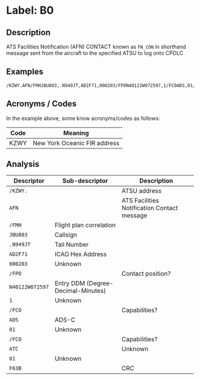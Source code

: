 # Label: B0

## Description

ATS Facilities Notification (AFN) CONTACT known as `FN_CON` in shorthand message sent from the aircraft to the specified ATSU to log onto CPDLC

## Examples

```
/KZWY.AFN/FMHJBU803,.N949JT,AD2F71,000203/FPON40122W072597,1/FCOADS,01/FCOATC,01F63B  
```

## Acronyms / Codes

In the example above, some know acronyms/codes as follows:

Code | Meaning
---- | -------
KZWY | New York Oceanic FIR address

## Analysis

Descriptor | Sub-descriptor | Description
---- | ---- | ----
`/KZWY.` || ATSU address
`AFN`   || ATS Facilities Notification Contact message
`/FMH` | Flight plan correlation |  
 | `JBU803` | Callsign
 | `.N949JT` | Tail Number
 | `AD2F71` | ICAO Hex Address
 | `000203` | Unknown
`/FPO` || Contact position?
 | `N40122W072597` | Entry DDM (Degree-Decimal-Minutes) 
 | `1` | Unknown
`/FCO` || Capabilities?
 | `ADS` | ADS-C
 | `01` | Unknown
`/FCO` || Capabilities?
 | `ATC` || Unknown
 | `01` | Unknown
`F63B` || CRC 
